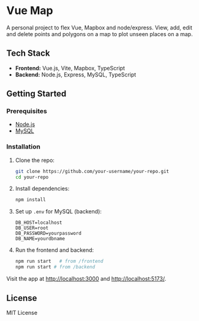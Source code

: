 # Vue Map

A personal project to flex Vue, Mapbox and node/express. View, add, edit and delete points and polygons on a map to plot unseen places on a map.

## Tech Stack

- **Frontend:** Vue.js, Vite, Mapbox, TypeScript
- **Backend:** Node.js, Express, MySQL, TypeScript

## Getting Started

### Prerequisites

- [Node.js](https://nodejs.org/)
- [MySQL](https://www.mysql.com/)

### Installation

1. Clone the repo:

   ```bash
   git clone https://github.com/your-username/your-repo.git
   cd your-repo
   ```

2. Install dependencies:

   ```bash
   npm install
   ```

3. Set up `.env` for MySQL (backend):

   ```env
   DB_HOST=localhost
   DB_USER=root
   DB_PASSWORD=yourpassword
   DB_NAME=yourdbname
   ```

4. Run the frontend and backend:
   ```bash
   npm run start   # from /frontend
   npm run start # from /backend
   ```

Visit the app at [http://localhost:3000](http://localhost:3000) and [http://localhost:5173/](http://localhost:5173/).

## License

MIT License
